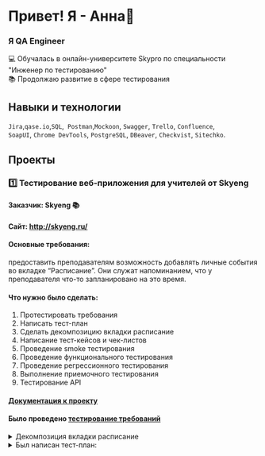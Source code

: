# Привет! Я - Анна👋

### Я QA Engineer

💻 Обучалась в онлайн-университете Skypro по специальности "Инженер по тестированию" <br>
📚 Продолжаю развитие в сфере тестирования

## Навыки и технологии
``Jira``,``qase.io``,``SQL``,`` Postman``,``Mockoon``, ``Swagger``, ``Trello``, ``Confluence``, <br>
``SoapUI``, ``Chrome DevTools``, ``PostgreSQL``, ``DBeaver``, ``Checkvist``, ``Sitechko``.

## Проекты

### 1️⃣ Тестирование веб-приложения для учителей от Skyeng <br>

#### Заказчик: Skyeng 📚 <br>
#### Сайт: http://skyeng.ru/ <br>
#### Основные требования: 
предоставить преподавателям возможность добавлять личные события во вкладке “Расписание”. Они служат напоминанием, что у преподавателя что-то запланировано на это время. <br>
#### Что нужно было сделать: <br>
1. Протестировать требования <br>
2. Написать тест-план <br>
3. Сделать декомпозицию вкладки расписание <br>
4. Написание тест-кейсов и чек-листов <br>
5. Проведение smoke тестирования <br>
6. Проведение функционального тестирования <br>
7. Проведение регрессионного тестирования <br>
8. Выполнение приемочного тестирования <br>
9. Тестирование API <br>

#### [Документация к проекту](https://docs.google.com/document/d/1KwkCh_gRAfiC7G064XySrrjeC8QjsXxQB1HDDupdY1Q/edit?usp=sharing)

#### Было проведено [тестирование требований](https://docs.google.com/document/d/16epjLObPLmSWFnM1wbYbG_3lDmCdzyGLICrPEM8CyhQ/edit?usp=sharing)


<details><summary>Декомпозиция вкладки расписание</summary><br>

![image](https://github.com/burovanya/portfolio-qa/blob/main/Miro.jpg)
</details>

<details><summary>Был написан тест-план:</summary><br>
  
Продукт: веб-приложение для учителей (личные события в расписании)

Заказчик: Skyeng

Сайт: http://skyeng.ru/ 

Основные требования: предоставить преподавателям возможность добавлять личные события во вкладке “Расписание”.

Преподаватель может использовать личные события для собственных встреч. Они служат напоминанием, что у преподавателя что-то запланировано на это время.

Все требования можно посмотреть по ссылке: https://docs.google.com/document/d/1KwkCh_gRAfiC7G064XySrrjeC8QjsXxQB1HDDupdY1Q/edit?usp=sharing 

Будут проведены следующие виды тестирования:

- Функциональное
- Smoke
- Приемочное
- Регрессионное
- Будет проведено тестирование API.

Функциональное тестирование:

Таблица Excel с чек-листом и результатом Test run https://docs.google.com/spreadsheets/d/1RCOYeB4vpyZfAYGEAW-eszaTNe9v5MIr/edit#gid=3299894

Smoke тестирование

Test cases:https://docs.google.com/spreadsheets/d/1gESIFaH3XXg93uTXaUbJJ7cgrcwk4V3v5nTbKoxeNFE/edit?usp=sharing

Test run:![image](https://github.com/burovanya/portfolio-qa/blob/main/smoke.jpg)
</details>



